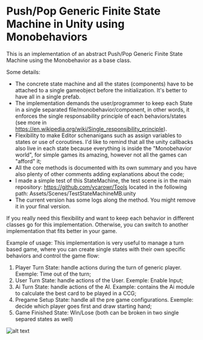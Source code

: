 # Push/Pop Generic Finite State Machine in Unity using Monobehaviors

This is an implementation of an abstract Push/Pop Generic Finite State Machine using the Monobehavior as a base class. 

Some details:
- The concrete state machine and all the states (components) have to be attached to a single gameobject before the initialization. It's better to have all in a single prefab.
- The implementation demands the user/programmer to keep each State in a single separated file/monobehavior/component, in other words, it enforces the single responsability principle of each behaviors/states (see more in https://en.wikipedia.org/wiki/Single_responsibility_principle).
- Flexibility to make Editor schenanigans such as assign variables to states or use of coroutines. I'd like to remind that all the unity callbacks also live in each state because everything is inside the "Monobehavior world", for simple games its amazing, however not all the games can "afford" it; 
- All the core methods is documented with its own summary and you have also plenty of other comments adding explanations about the code;
- I made a simple test of this StateMachine, the test scene is in the main repository: https://github.com/ycarowr/Tools located in the following path: Assets/Scenes/TestStateMachineMB.unity
- The current version has some logs along the method. You might remove it in your final version.

If you really need this flexibility and want to keep each behavior in different classes go for this implementation. Otherwise, you can switch to another implementation that fits better in your game.

Example of usage: 
This implementation is very useful to manage a turn based game, where you can create single states with their own specific behaviors and control the game flow:

1. Player Turn State: handle actions during the turn of generic player. Exemple: Time out of the turn;
2. User Turn State: handle actions of the User. Exemple: Enable Input;
2. Ai Turn State: handle actions of the AI. Example: contains the Ai module to calculate the best card to be played in a CCG;
3. Pregame Setup State: handle all the pre game configurations. Exemple: decide which player goes first and draw starting hand;
4. Game Finished State: Win/Lose (both can be broken in two single separed states as well)

![alt text](https://raw.githubusercontent.com/username/projectname/branch/path/to/img.png)
